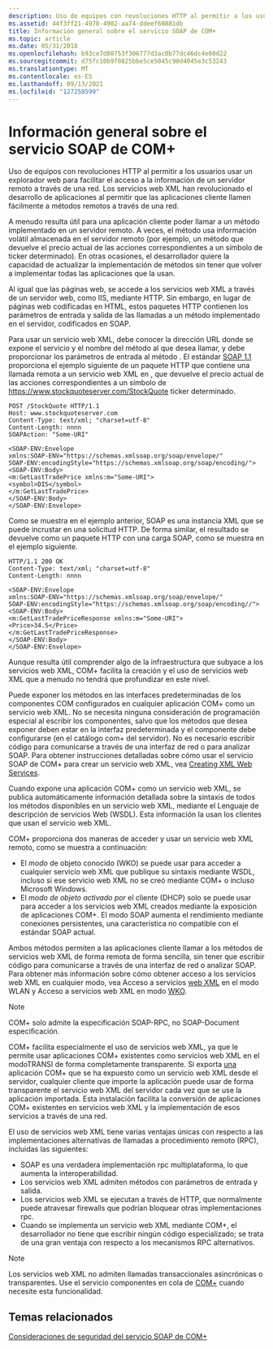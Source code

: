 ```yaml
---
description: Uso de equipos con revoluciones HTTP al permitir a los usuarios usar un explorador web para facilitar el acceso a la información de un servidor remoto a través de una red.
ms.assetid: 44f3ff21-4978-4902-aa74-ddeef60881db
title: Información general sobre el servicio SOAP de COM+
ms.topic: article
ms.date: 05/31/2018
ms.openlocfilehash: b93ce7d80753f306777d3ac0b77dc46dc4e08d22
ms.sourcegitcommit: d75fc10b9f0825bbe5ce5045c90d4045e3c53243
ms.translationtype: MT
ms.contentlocale: es-ES
ms.lasthandoff: 09/13/2021
ms.locfileid: "127258599"
---
```

# <a name="com-soap-service-overview"></a>Información general sobre el servicio SOAP de COM+

Uso de equipos con revoluciones HTTP al permitir a los usuarios usar un explorador web para facilitar el acceso a la información de un servidor remoto a través de una red. Los servicios web XML han revolucionado el desarrollo de aplicaciones al permitir que las aplicaciones cliente llamen fácilmente a métodos remotos a través de una red.

A menudo resulta útil para una aplicación cliente poder llamar a un método implementado en un servidor remoto. A veces, el método usa información volátil almacenada en el servidor remoto (por ejemplo, un método que devuelve el precio actual de las acciones correspondientes a un símbolo de ticker determinado). En otras ocasiones, el desarrollador quiere la capacidad de actualizar la implementación de métodos sin tener que volver a implementar todas las aplicaciones que la usan.

Al igual que las páginas web, se accede a los servicios web XML a través de un servidor web, como IIS, mediante HTTP. Sin embargo, en lugar de páginas web codificadas en HTML, estos paquetes HTTP contienen los parámetros de entrada y salida de las llamadas a un método implementado en el servidor, codificados en SOAP.

Para usar un servicio web XML, debe conocer la dirección URL donde se expone el servicio y el nombre del método al que desea llamar, y debe proporcionar los parámetros de entrada al método . El estándar [SOAP 1.1](https://www.w3.org/TR/SOAP/) proporciona el ejemplo siguiente de un paquete HTTP que contiene una llamada remota a un servicio web XML en , que devuelve el precio actual de las acciones correspondientes a un símbolo de https://www.stockquoteserver.com/StockQuote ticker determinado.

``` syntax
POST /StockQuote HTTP/1.1
Host: www.stockquoteserver.com
Content-Type: text/xml; "charset=utf-8"
Content-Length: nnnn
SOAPAction: "Some-URI"

<SOAP-ENV:Envelope
xmlns:SOAP-ENV="https://schemas.xmlsoap.org/soap/envelope/"
SOAP-ENV:encodingStyle="https://schemas.xmlsoap.org/soap/encoding/">
<SOAP-ENV:Body>
<m:GetLastTradePrice xmlns:m="Some-URI">
<symbol>DIS</symbol>
</m:GetLastTradePrice>
</SOAP-ENV:Body>
</SOAP-ENV:Envelope>
```

Como se muestra en el ejemplo anterior, SOAP es una instancia XML que se puede incrustar en una solicitud HTTP. De forma similar, el resultado se devuelve como un paquete HTTP con una carga SOAP, como se muestra en el ejemplo siguiente.

``` syntax
HTTP/1.1 200 OK
Content-Type: text/xml; "charset=utf-8"
Content-Length: nnnn

<SOAP-ENV:Envelope
xmlns:SOAP-ENV="https://schemas.xmlsoap.org/soap/envelope/"
SOAP-ENV:encodingStyle="https://schemas.xmlsoap.org/soap/encoding//">
<SOAP-ENV:Body>
<m:GetLastTradePriceResponse xmlns:m="Some-URI">
<Price>34.5</Price>
</m:GetLastTradePriceResponse>
</SOAP-ENV:Body>
</SOAP-ENV:Envelope>
```

Aunque resulta útil comprender algo de la infraestructura que subyace a los servicios web XML, COM+ facilita la creación y el uso de servicios web XML que a menudo no tendrá que profundizar en este nivel.

Puede exponer los métodos en las interfaces predeterminadas de los componentes COM configurados en cualquier aplicación COM+ como un servicio web XML. No se necesita ninguna consideración de programación especial al escribir los componentes, salvo que los métodos que desea exponer deben estar en la interfaz predeterminada y el componente debe configurarse (en el catálogo com+ del servidor). No es necesario escribir código para comunicarse a través de una interfaz de red o para analizar SOAP. Para obtener instrucciones detalladas sobre cómo usar el servicio SOAP de COM+ para crear un servicio web XML, vea [Creating XML Web Services](creating-xml-web-services.md).

Cuando expone una aplicación COM+ como un servicio web XML, se publica automáticamente información detallada sobre la sintaxis de todos los métodos disponibles en un servicio web XML, mediante el Lenguaje de descripción de servicios Web (WSDL). Esta información la usan los clientes que usan el servicio web XML.

COM+ proporciona dos maneras de acceder y usar un servicio web XML remoto, como se muestra a continuación:

-   El *modo* de objeto conocido (WKO) se puede usar para acceder a cualquier servicio web XML que publique su sintaxis mediante WSDL, incluso si ese servicio web XML no se creó mediante COM+ o incluso Microsoft Windows.
-   El *modo de objeto activado por* el cliente (DHCP) solo se puede usar para acceder a los servicios web XML creados mediante la exposición de aplicaciones COM+. El modo SOAP aumenta el rendimiento mediante conexiones persistentes, una característica no compatible con el estándar SOAP actual.

Ambos métodos permiten a las aplicaciones cliente llamar a los métodos de servicios web XML de forma remota de forma sencilla, sin tener que escribir código para comunicarse a través de una interfaz de red o analizar SOAP. Para obtener más información sobre cómo obtener acceso a los servicios web XML en cualquier modo, vea Acceso a servicios [web XML](accessing-xml-web-services-in-cao-mode.md) en el modo WLAN y Acceso a servicios web XML en modo [WKO](accessing-xml-web-services-in-wko-mode.md).

> [!Note]  
> COM+ solo admite la especificación SOAP-RPC, no SOAP-Document especificación.

 

COM+ facilita especialmente el uso de servicios web XML, ya que le permite usar aplicaciones COM+ existentes como servicios web XML en el modoTRANSI de forma completamente transparente. Si exporta [una](exporting-a-soap-enabled-application.md) aplicación COM+ que se ha expuesto como un [](importing-a-soap-enabled-application.md) servicio web XML desde el servidor, cualquier cliente que importe la aplicación puede usar de forma transparente el servicio web XML del servidor cada vez que se use la aplicación importada. Esta instalación facilita la conversión de aplicaciones COM+ existentes en servicios web XML y la implementación de esos servicios a través de una red.

El uso de servicios web XML tiene varias ventajas únicas con respecto a las implementaciones alternativas de llamadas a procedimiento remoto (RPC), incluidas las siguientes:

-   SOAP es una verdadera implementación rpc multiplataforma, lo que aumenta la interoperabilidad.
-   Los servicios web XML admiten métodos con parámetros de entrada y salida.
-   Los servicios web XML se ejecutan a través de HTTP, que normalmente puede atravesar firewalls que podrían bloquear otras implementaciones rpc.
-   Cuando se implementa un servicio web XML mediante COM+, el desarrollador no tiene que escribir ningún código especializado; se trata de una gran ventaja con respecto a los mecanismos RPC alternativos.

> [!Note]  
> Los servicios web XML no admiten llamadas transaccionales asincrónicas o transparentes. Use el servicio componentes en cola de [COM+](com--queued-components.md) cuando necesite esta funcionalidad.

 

## <a name="related-topics"></a>Temas relacionados

<dl> <dt>

[Consideraciones de seguridad del servicio SOAP de COM+](com--soap-service-security-considerations.md)
</dt> </dl>

 

 



